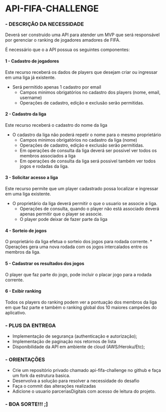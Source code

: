 # API-FIFA-CHALLENGE

### - DESCRIÇÃO DA NECESSIDADE
 Deverá ser construido uma API para atender um MVP que será responsável por gerenciar o ranking de jogadores amadores de FIFA.
 
 É necessário que o a API possua os seguintes componentes:

  #### 1 - Cadastro de jogadores
   Este recurso receberá os dados de players que desejam criar ou ingressar em uma liga já existente.
   * Será permitido apenas 1 cadastro por email
      * Campos minimos obrigatórios no cadastro dos players (nome, email, username)
      * Operações de cadastro, edição e exclusão serão permitidas.

  #### 2 - Cadastro da liga
   Este recurso receberá o cadastro do nome da liga 
   * O cadastro da liga não poderá repetir o nome para o mesmo proprietário
      * Campos minimos obrigatórios no cadastro da liga (nome)
      * Operações de cadastro, edição e exclusão serão permitidas.
      * Em operações de consulta da liga deverá ser possivel ver todos os membros associados a liga
      * Em operações de consulta da liga será possivel também ver todos jogos e rodadas da liga.
		
  #### 3 - Solicitar acesso a liga
   Este recurso permite que um player cadastrado possa localizar e ingressar em uma liga existente.
   * O proprietário da liga deverá permitir o que o usuario se associe a liga.
      * Operações de consulta, quando o player não está associado deverá apenas permitir que o player se associe.
      * O player pode deixar de fazer parte da liga

  #### 4 - Sorteio de jogos
  O proprietário da liga efetua o sorteio dos jogos para rodada corrente.
      * Operações gera uma nova rodada com os jogos intercalados entre os membros da liga.
	
  #### 5 - Cadastrar os resultados dos jogos
  O player que faz parte do jogo, pode incluir o placar jogo para a rodada corrente.

  #### 6 - Exibir ranking
  Todos os players do ranking podem ver a pontuação dos membros da liga em que faz parte e também o ranking global dos 10 maiores campeões do aplicativo.


### - PLUS DA ENTREGA
- Implementação de segurança (authenticação e autorização); 
- Implementação de paginação nos retornos de lista
- Disponibilidade da API em ambiente de cloud (AWS/Heroku/Etc); 


### - ORIENTAÇÕES
  - Crie um repositório privado chamado api-fifa-challenge no github e faça um fork da estrutura basica.
  - Desenvolva a solução para resolver a necessidade do desafio
  - Faça o commit das alterações realizadas
  - Adicione o usuario parceriasDigitais com acesso de leitura do projeto.
  
  
  
### - BOA SORTE!!! ;]
